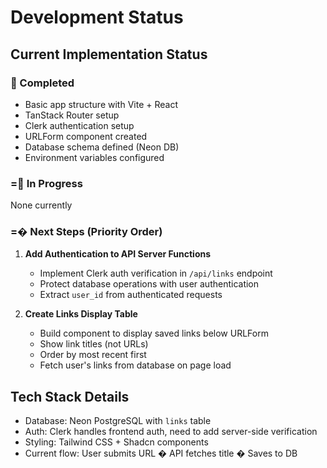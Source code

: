 # Development Status

## Current Implementation Status

###  Completed

- Basic app structure with Vite + React
- TanStack Router setup
- Clerk authentication setup
- URLForm component created
- Database schema defined (Neon DB)
- Environment variables configured

### = In Progress

None currently

### =� Next Steps (Priority Order)

1. **Add Authentication to API Server Functions**
   - Implement Clerk auth verification in `/api/links` endpoint
   - Protect database operations with user authentication
   - Extract `user_id` from authenticated requests

2. **Create Links Display Table**
   - Build component to display saved links below URLForm
   - Show link titles (not URLs)
   - Order by most recent first
   - Fetch user's links from database on page load

## Tech Stack Details

- Database: Neon PostgreSQL with `links` table
- Auth: Clerk handles frontend auth, need to add server-side verification
- Styling: Tailwind CSS + Shadcn components
- Current flow: User submits URL � API fetches title � Saves to DB
